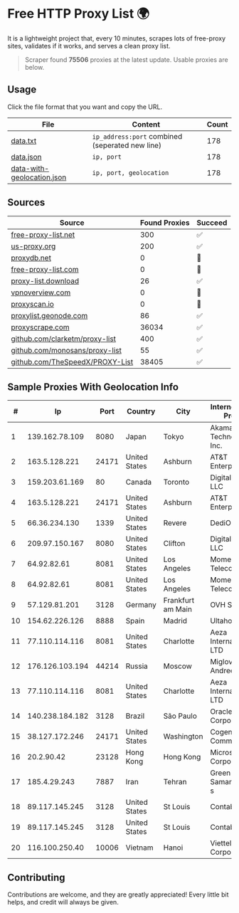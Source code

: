 
# Free HTTP Proxy List 🌍

It is a lightweight project that, every 10 minutes, scrapes lots of free-proxy sites, validates if it works, and serves a clean proxy list.


> Scraper found **75506** proxies at the latest update. Usable proxies are below.

## Usage

Click the file format that you want and copy the URL.


|File|Content|Count|
|----|-------|-----|
|[data.txt](https://raw.githubusercontent.com/themiralay/Proxy-List-World/master/data.txt)|`ip_address:port` combined (seperated new line)|178|
|[data.json](https://raw.githubusercontent.com/themiralay/Proxy-List-World/master/data.json)|`ip, port`|178|
|[data-with-geolocation.json](https://raw.githubusercontent.com/themiralay/Proxy-List-World/master/data-with-geolocation.json)|`ip, port, geolocation`|178|

## Sources

|Source|Found Proxies|Succeed|
|------|-------------|-------|
|[free-proxy-list.net](https://free-proxy-list.net)|300|✅|
|[us-proxy.org](https://www.us-proxy.org)|200|✅|
|[proxydb.net](http://proxydb.net)|0|🚫|
|[free-proxy-list.com](https://free-proxy-list.com/?page=&port=&type%5B%5D=http&type%5B%5D=https&up_time=0&search=Search)|0|🚫|
|[proxy-list.download](https://www.proxy-list.download/HTTP)|26|✅|
|[vpnoverview.com](https://vpnoverview.com/privacy/anonymous-browsing/free-proxy-servers)|0|🚫|
|[proxyscan.io](https://www.proxyscan.io)|0|🚫|
|[proxylist.geonode.com](https://proxylist.geonode.com/api/proxy-list?limit=300&page=1&sort_by=lastChecked&sort_type=desc&protocols=http,https)|86|✅|
|[proxyscrape.com](https://api.proxyscrape.com/v2/?request=displayproxies&protocol=http&timeout=10000&country=all&ssl=all&anonymity=all)|36034|✅|
|[github.com/clarketm/proxy-list](https://raw.githubusercontent.com/clarketm/proxy-list/master/proxy-list-raw.txt)|400|✅|
|[github.com/monosans/proxy-list](https://raw.githubusercontent.com/monosans/proxy-list/main/proxies/http.txt)|55|✅|
|[github.com/TheSpeedX/PROXY-List](https://raw.githubusercontent.com/TheSpeedX/PROXY-List/master/http.txt)|38405|✅|


## Sample Proxies With Geolocation Info

|#|Ip|Port|Country|City|Internet Service Provider|
|-|--|----|-------|----|-------------------------|
|1|139.162.78.109|8080|Japan|Tokyo|Akamai Technologies, Inc.|
|2|163.5.128.221|24171|United States|Ashburn|AT&T Enterprises, LLC|
|3|159.203.61.169|80|Canada|Toronto|DigitalOcean, LLC|
|4|163.5.128.221|24171|United States|Ashburn|AT&T Enterprises, LLC|
|5|66.36.234.130|1339|United States|Revere|DediOutlet, LLC|
|6|209.97.150.167|8080|United States|Clifton|DigitalOcean, LLC|
|7|64.92.82.61|8081|United States|Los Angeles|Momentum Telecom, Inc.|
|8|64.92.82.61|8081|United States|Los Angeles|Momentum Telecom, Inc.|
|9|57.129.81.201|3128|Germany|Frankfurt am Main|OVH SAS|
|10|154.62.226.126|8888|Spain|Madrid|Ultahost, Inc.|
|11|77.110.114.116|8081|United States|Charlotte|Aeza International LTD|
|12|176.126.103.194|44214|Russia|Moscow|Miglovets Egor Andreevich|
|13|77.110.114.116|8081|United States|Charlotte|Aeza International LTD|
|14|140.238.184.182|3128|Brazil|São Paulo|Oracle Corporation|
|15|38.127.172.246|24171|United States|Washington|Cogent Communications|
|16|20.2.90.42|23128|Hong Kong|Hong Kong|Microsoft Corporation|
|17|185.4.29.243|7887|Iran|Tehran|Green Web Samaneh Novin' s|
|18|89.117.145.245|3128|United States|St Louis|Contabo Inc.|
|19|89.117.145.245|3128|United States|St Louis|Contabo Inc.|
|20|116.100.250.40|10006|Vietnam|Hanoi|Viettel Corporation|



## Contributing

Contributions are welcome, and they are greatly appreciated! Every
little bit helps, and credit will always be given.

